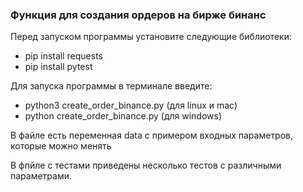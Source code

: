 ### Функция для создания ордеров на бирже бинанс

Перед запуском программы установите следующие библиотеки:

- pip install requests
- pip install pytest

Для запуска программы в терминале введите:

- python3 create_order_binance.py (для linux и mac)
- python create_order_binance.py (для windows)

В файле есть переменная data с примером входных параметров, которые можно менять

В фпйле с тестами приведены несколько тестов с различными параметрами.